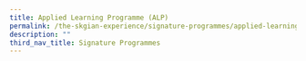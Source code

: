 ```yaml
---
title: Applied Learning Programme (ALP)
permalink: /the-skgian-experience/signature-programmes/applied-learning-programme/
description: ""
third_nav_title: Signature Programmes
---
```

